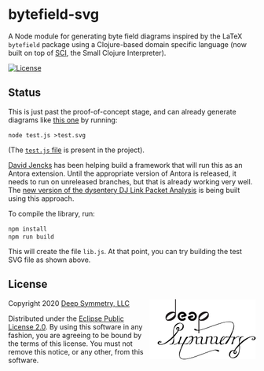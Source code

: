 # bytefield-svg

A Node module for generating byte field diagrams inspired by the LaTeX
`bytefield` package using a Clojure-based domain specific language
(now built on top of [SCI](https://github.com/borkdude/sci), the Small
Clojure Interpreter).

[![License](https://img.shields.io/badge/License-Eclipse%20Public%20License%202.0-blue.svg)](#license)

## Status

This is just past the proof-of-concept stage, and can already generate
diagrams like [this one](https://deepsymmetry.org/images/test.svg) by
running:

    node test.js >test.svg

(The [`test.js`
file](https://github.com/Deep-Symmetry/bytefield-svg/blob/master/test.js)
is present in the project).

[David Jencks](https://gitlab.com/djencks) has been helping build a
framework that will run this as an Antora extension. Until the
appropriate version of Antora is released, it needs to run on
unreleased branches, but that is already working very well. The [new
version of the dysentery DJ Link Packet
Analysis](https://djl-analysis.deepsymmetry.org) is being built using
this approach.

To compile the library, run:

    npm install
    npm run build

This will create the file `lib.js`. At that point, you can try
building the test SVG file as shown above.

## License

<a href="http://deepsymmetry.org"><img align="right" alt="Deep Symmetry"
 src="doc/assets/DS-logo-bw-200-padded-left.png" width="216" height="123"></a>

Copyright 2020 [Deep Symmetry, LLC](http://deepsymmetry.org)

Distributed under the [Eclipse Public License
2.0](https://opensource.org/licenses/EPL-2.0). By using this software
in any fashion, you are agreeing to be bound by the terms of this
license. You must not remove this notice, or any other, from this
software.

